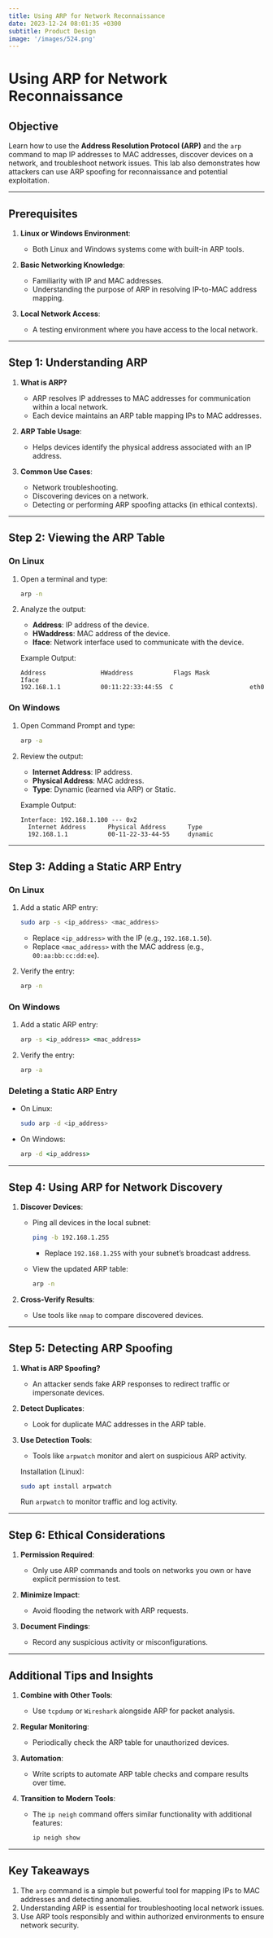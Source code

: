 ```yaml
---
title: Using ARP for Network Reconnaissance
date: 2023-12-24 08:01:35 +0300
subtitle: Product Design
image: '/images/524.png'
---
```

# Using ARP for Network Reconnaissance

## **Objective**
Learn how to use the **Address Resolution Protocol (ARP)** and the `arp` command to map IP addresses to MAC addresses, discover devices on a network, and troubleshoot network issues. This lab also demonstrates how attackers can use ARP spoofing for reconnaissance and potential exploitation.

---

## **Prerequisites**
1. **Linux or Windows Environment**:
   - Both Linux and Windows systems come with built-in ARP tools.

2. **Basic Networking Knowledge**:
   - Familiarity with IP and MAC addresses.
   - Understanding the purpose of ARP in resolving IP-to-MAC address mapping.

3. **Local Network Access**:
   - A testing environment where you have access to the local network.

---

## **Step 1: Understanding ARP**
1. **What is ARP?**
   - ARP resolves IP addresses to MAC addresses for communication within a local network.
   - Each device maintains an ARP table mapping IPs to MAC addresses.

2. **ARP Table Usage**:
   - Helps devices identify the physical address associated with an IP address.

3. **Common Use Cases**:
   - Network troubleshooting.
   - Discovering devices on a network.
   - Detecting or performing ARP spoofing attacks (in ethical contexts).

---

## **Step 2: Viewing the ARP Table**
### **On Linux**
1. Open a terminal and type:
   ```bash
   arp -n
   ```
2. Analyze the output:
   - **Address**: IP address of the device.
   - **HWaddress**: MAC address of the device.
   - **Iface**: Network interface used to communicate with the device.

   Example Output:
   ```
   Address               HWaddress           Flags Mask            Iface
   192.168.1.1           00:11:22:33:44:55  C                     eth0
   ```

### **On Windows**
1. Open Command Prompt and type:
   ```cmd
   arp -a
   ```
2. Review the output:
   - **Internet Address**: IP address.
   - **Physical Address**: MAC address.
   - **Type**: Dynamic (learned via ARP) or Static.

   Example Output:
   ```
   Interface: 192.168.1.100 --- 0x2
     Internet Address      Physical Address      Type
     192.168.1.1           00-11-22-33-44-55     dynamic
   ```

---

## **Step 3: Adding a Static ARP Entry**
### **On Linux**
1. Add a static ARP entry:
   ```bash
   sudo arp -s <ip_address> <mac_address>
   ```
   - Replace `<ip_address>` with the IP (e.g., `192.168.1.50`).
   - Replace `<mac_address>` with the MAC address (e.g., `00:aa:bb:cc:dd:ee`).

2. Verify the entry:
   ```bash
   arp -n
   ```

### **On Windows**
1. Add a static ARP entry:
   ```cmd
   arp -s <ip_address> <mac_address>
   ```

2. Verify the entry:
   ```cmd
   arp -a
   ```

### **Deleting a Static ARP Entry**
- On Linux:
  ```bash
  sudo arp -d <ip_address>
  ```
- On Windows:
  ```cmd
  arp -d <ip_address>
  ```

---

## **Step 4: Using ARP for Network Discovery**
1. **Discover Devices**:
   - Ping all devices in the local subnet:
     ```bash
     ping -b 192.168.1.255
     ```
     - Replace `192.168.1.255` with your subnet’s broadcast address.

   - View the updated ARP table:
     ```bash
     arp -n
     ```

2. **Cross-Verify Results**:
   - Use tools like `nmap` to compare discovered devices.

---

## **Step 5: Detecting ARP Spoofing**
1. **What is ARP Spoofing?**
   - An attacker sends fake ARP responses to redirect traffic or impersonate devices.

2. **Detect Duplicates**:
   - Look for duplicate MAC addresses in the ARP table.

3. **Use Detection Tools**:
   - Tools like `arpwatch` monitor and alert on suspicious ARP activity.

   Installation (Linux):
   ```bash
   sudo apt install arpwatch
   ```

   Run `arpwatch` to monitor traffic and log activity.

---

## **Step 6: Ethical Considerations**
1. **Permission Required**:
   - Only use ARP commands and tools on networks you own or have explicit permission to test.

2. **Minimize Impact**:
   - Avoid flooding the network with ARP requests.

3. **Document Findings**:
   - Record any suspicious activity or misconfigurations.

---

## **Additional Tips and Insights**
1. **Combine with Other Tools**:
   - Use `tcpdump` or `Wireshark` alongside ARP for packet analysis.

2. **Regular Monitoring**:
   - Periodically check the ARP table for unauthorized devices.

3. **Automation**:
   - Write scripts to automate ARP table checks and compare results over time.

4. **Transition to Modern Tools**:
   - The `ip neigh` command offers similar functionality with additional features:
     ```bash
     ip neigh show
     ```

---

## **Key Takeaways**
1. The `arp` command is a simple but powerful tool for mapping IPs to MAC addresses and detecting anomalies.
2. Understanding ARP is essential for troubleshooting local network issues.
3. Use ARP tools responsibly and within authorized environments to ensure network security.
